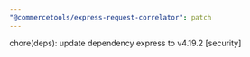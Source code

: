 ```yaml
---
"@commercetools/express-request-correlator": patch
---
```


chore(deps): update dependency express to v4.19.2 [security]
